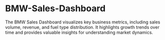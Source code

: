 # BMW-Sales-Dashboard
The BMW Sales Dashboard visualizes key business metrics, including sales volume, revenue, and fuel type distribution. It highlights growth trends over time and provides valuable insights for understanding market dynamics.
